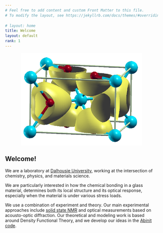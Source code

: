 ```yaml
---
# Feel free to add content and custom Front Matter to this file.
# To modify the layout, see https://jekyllrb.com/docs/themes/#overriding-theme-defaults

# layout: home
title: Welcome
layout: default
rank: 1
---
```

<center>
<img src="assets/images/stishovite-den-abinit.png" alt="Stishovite" width="400"/>
</center>

## Welcome!

We are a laboratory at [Dalhousie University](https://www.dal.ca),
working at the intersection of chemistry, physics, and materials science.

We are particularly interested in how the chemical bonding in a glass material,
determines both its local structure and its optical response, especially
when the material is under various stress loads.

We use a combination of experiment and theory. Our main experimental approaches
include [solid state NMR](https://www.dal.ca/diff/nmr3.html) and optical measurements
based on acousto-optic diffraction. Our theoretical and modeling work is based
around Density Functional Theory, and we develop our ideas in the 
[Abinit code](https://www.abinit.org).
